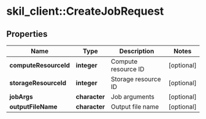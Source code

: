 # skil_client::CreateJobRequest

## Properties
Name | Type | Description | Notes
------------ | ------------- | ------------- | -------------
**computeResourceId** | **integer** | Compute resource ID | [optional] 
**storageResourceId** | **integer** | Storage resource ID | [optional] 
**jobArgs** | **character** | Job arguments | [optional] 
**outputFileName** | **character** | Output file name | [optional] 


